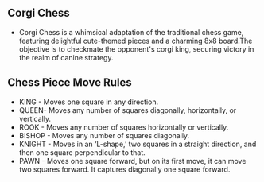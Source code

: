 ## Corgi Chess
 + Corgi Chess is a whimsical adaptation of the traditional chess game, featuring delightful cute-themed pieces and a charming 8x8 board.The objective is to checkmate the opponent's corgi king, securing victory in the realm of canine strategy. <br>

## Chess Piece Move Rules 
  + KING - Moves one square in any direction.
  + QUEEN- Moves any number of squares diagonally, horizontally, or vertically.
  + ROOK - Moves any number of squares horizontally or vertically.
  + BISHOP - Moves any number of squares diagonally.
  + KNIGHT - Moves in an ‘L-shape,’ two squares in a straight direction, and then one square perpendicular to that.
  + PAWN - Moves one square forward, but on its first move, it can move two squares forward. It captures diagonally one square forward.
 



